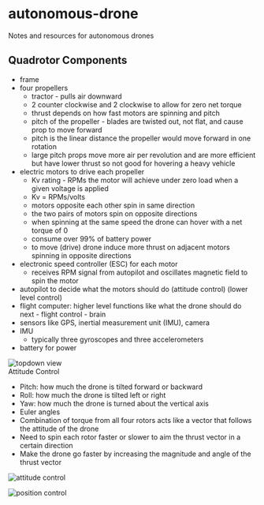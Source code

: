 # autonomous-drone
Notes and resources for autonomous drones

## Quadrotor Components
- frame 
- four propellers
    - tractor - pulls air downward 
    - 2 counter clockwise and 2 clockwise to allow for zero net torque
    - thrust depends on how fast motors are spinning and pitch
    - pitch of the propeller - blades are twisted out, not flat, and cause prop to move forward
    - pitch is the linear distance the propeller would move forward in one rotation
    - large pitch props move more air per revolution and are more efficient but have lower thrust so not good for hovering a heavy vehicle
- electric motors to drive each propeller
    - Kv rating - RPMs the motor will achieve under zero load when a given voltage is applied
    - Kv = RPMs/volts
    - motors opposite each other spin in same direction
    - the two pairs of motors spin on opposite directions 
    - when spinning at the same speed the drone can hover with a net torque of 0
    - consume over 99% of battery power
    - to move (drive) drone induce more thrust on adjacent motors spinning in opposite directions
- electronic speed controller (ESC) for each motor
    - receives RPM signal from autopilot and oscillates magnetic field to spin the motor
- autopilot to decide what the motors should do (attitude control) (lower level control)
- flight computer: higher level functions like what the drone should do next - flight control - brain
- sensors like GPS, inertial measurement unit (IMU), camera
- IMU
    - typically three gyroscopes and three accelerometers
- battery for power

![topdown view](/images/topdown_view.png)  
Attitude Control 
- Pitch: how much the drone is tilted forward or backward
- Roll: how much the drone is tilted left or right
- Yaw: how much the drone is turned about the vertical axis
- Euler angles
- Combination of torque from all four rotors acts like a vector that follows the attitude of the drone 
- Need to spin each rotor faster or slower to aim the thrust vector in a certain direction
- Make the drone go faster by increasing the magnitude and angle of the thrust vector

![attitude control](/images/attitude_control_loop.png)  

![position control](/images/position_control_loop.png)  


